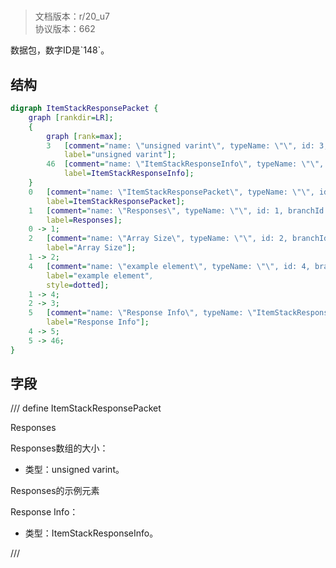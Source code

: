 # <!-- md:samp ItemStackResponsePacket -->

> 文档版本：r/20_u7<br/>协议版本：662

<!-- md:samp ItemStackResponsePacket -->数据包，数字ID是`148`。

## 结构

```dot
digraph ItemStackResponsePacket {
	graph [rankdir=LR];
	{
		graph [rank=max];
		3	[comment="name: \"unsigned varint\", typeName: \"\", id: 3, branchId: 0, recurseId: -1, attributes: 512, notes: \"\"",
			label="unsigned varint"];
		46	[comment="name: \"ItemStackResponseInfo\", typeName: \"\", id: 46, branchId: 0, recurseId: -1, attributes: 512, notes: \"\"",
			label=ItemStackResponseInfo];
	}
	0	[comment="name: \"ItemStackResponsePacket\", typeName: \"\", id: 0, branchId: 148, recurseId: -1, attributes: 0, notes: \"\"",
		label=ItemStackResponsePacket];
	1	[comment="name: \"Responses\", typeName: \"\", id: 1, branchId: 0, recurseId: -1, attributes: 8, notes: \"\"",
		label=Responses];
	0 -> 1;
	2	[comment="name: \"Array Size\", typeName: \"\", id: 2, branchId: 0, recurseId: -1, attributes: 0, notes: \"\"",
		label="Array Size"];
	1 -> 2;
	4	[comment="name: \"example element\", typeName: \"\", id: 4, branchId: 0, recurseId: -1, attributes: 16, notes: \"\"",
		label="example element",
		style=dotted];
	1 -> 4;
	2 -> 3;
	5	[comment="name: \"Response Info\", typeName: \"ItemStackResponseInfo\", id: 5, branchId: 0, recurseId: -1, attributes: 256, notes: \"\"",
		label="Response Info"];
	4 -> 5;
	5 -> 46;
}

```

## 字段

/// define
ItemStackResponsePacket

Responses

Responses数组的大小：<!-- md:samp unsigned varint -->

- 类型：unsigned varint。

Responses的示例元素

Response Info：[<!-- md:samp ItemStackResponseInfo -->](refs/protocols/types/ItemStackResponseInfo.md)

- 类型：ItemStackResponseInfo。


///
